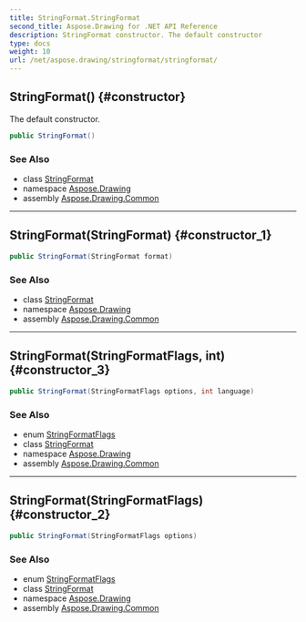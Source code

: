 ```yaml
---
title: StringFormat.StringFormat
second_title: Aspose.Drawing for .NET API Reference
description: StringFormat constructor. The default constructor
type: docs
weight: 10
url: /net/aspose.drawing/stringformat/stringformat/
---
```

## StringFormat() {#constructor}

The default constructor.

```csharp
public StringFormat()
```

### See Also

* class [StringFormat](../)
* namespace [Aspose.Drawing](../../stringformat/)
* assembly [Aspose.Drawing.Common](../../../)

---

## StringFormat(StringFormat) {#constructor_1}

```csharp
public StringFormat(StringFormat format)
```

### See Also

* class [StringFormat](../)
* namespace [Aspose.Drawing](../../stringformat/)
* assembly [Aspose.Drawing.Common](../../../)

---

## StringFormat(StringFormatFlags, int) {#constructor_3}

```csharp
public StringFormat(StringFormatFlags options, int language)
```

### See Also

* enum [StringFormatFlags](../../stringformatflags/)
* class [StringFormat](../)
* namespace [Aspose.Drawing](../../stringformat/)
* assembly [Aspose.Drawing.Common](../../../)

---

## StringFormat(StringFormatFlags) {#constructor_2}

```csharp
public StringFormat(StringFormatFlags options)
```

### See Also

* enum [StringFormatFlags](../../stringformatflags/)
* class [StringFormat](../)
* namespace [Aspose.Drawing](../../stringformat/)
* assembly [Aspose.Drawing.Common](../../../)


